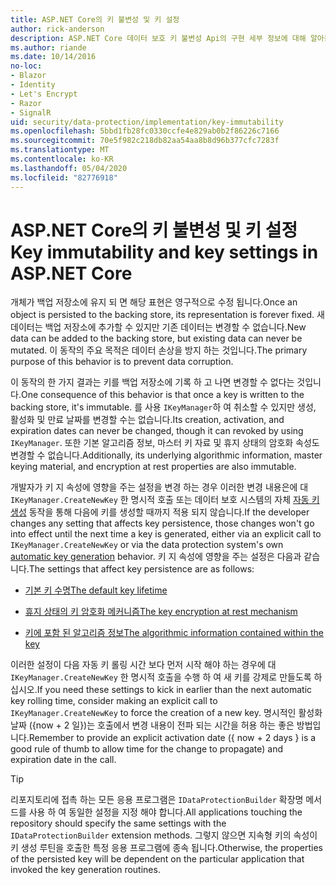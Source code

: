 ```yaml
---
title: ASP.NET Core의 키 불변성 및 키 설정
author: rick-anderson
description: ASP.NET Core 데이터 보호 키 불변성 Api의 구현 세부 정보에 대해 알아봅니다.
ms.author: riande
ms.date: 10/14/2016
no-loc:
- Blazor
- Identity
- Let's Encrypt
- Razor
- SignalR
uid: security/data-protection/implementation/key-immutability
ms.openlocfilehash: 5bbd1fb28fc0330ccfe4e829ab0b2f86226c7166
ms.sourcegitcommit: 70e5f982c218db82aa54aa8b8d96b377cfc7283f
ms.translationtype: MT
ms.contentlocale: ko-KR
ms.lasthandoff: 05/04/2020
ms.locfileid: "82776918"
---
```

# <a name="key-immutability-and-key-settings-in-aspnet-core"></a><span data-ttu-id="b4af2-103">ASP.NET Core의 키 불변성 및 키 설정</span><span class="sxs-lookup"><span data-stu-id="b4af2-103">Key immutability and key settings in ASP.NET Core</span></span>

<span data-ttu-id="b4af2-104">개체가 백업 저장소에 유지 되 면 해당 표현은 영구적으로 수정 됩니다.</span><span class="sxs-lookup"><span data-stu-id="b4af2-104">Once an object is persisted to the backing store, its representation is forever fixed.</span></span> <span data-ttu-id="b4af2-105">새 데이터는 백업 저장소에 추가할 수 있지만 기존 데이터는 변경할 수 없습니다.</span><span class="sxs-lookup"><span data-stu-id="b4af2-105">New data can be added to the backing store, but existing data can never be mutated.</span></span> <span data-ttu-id="b4af2-106">이 동작의 주요 목적은 데이터 손상을 방지 하는 것입니다.</span><span class="sxs-lookup"><span data-stu-id="b4af2-106">The primary purpose of this behavior is to prevent data corruption.</span></span>

<span data-ttu-id="b4af2-107">이 동작의 한 가지 결과는 키를 백업 저장소에 기록 하 고 나면 변경할 수 없다는 것입니다.</span><span class="sxs-lookup"><span data-stu-id="b4af2-107">One consequence of this behavior is that once a key is written to the backing store, it's immutable.</span></span> <span data-ttu-id="b4af2-108">를 사용 `IKeyManager`하 여 취소할 수 있지만 생성, 활성화 및 만료 날짜를 변경할 수는 없습니다.</span><span class="sxs-lookup"><span data-stu-id="b4af2-108">Its creation, activation, and expiration dates can never be changed, though it can revoked by using `IKeyManager`.</span></span> <span data-ttu-id="b4af2-109">또한 기본 알고리즘 정보, 마스터 키 자료 및 휴지 상태의 암호화 속성도 변경할 수 없습니다.</span><span class="sxs-lookup"><span data-stu-id="b4af2-109">Additionally, its underlying algorithmic information, master keying material, and encryption at rest properties are also immutable.</span></span>

<span data-ttu-id="b4af2-110">개발자가 키 지 속성에 영향을 주는 설정을 변경 하는 경우 이러한 변경 내용은에 대 `IKeyManager.CreateNewKey` 한 명시적 호출 또는 데이터 보호 시스템의 자체 [자동 키 생성](xref:security/data-protection/implementation/key-management#data-protection-implementation-key-management) 동작을 통해 다음에 키를 생성할 때까지 적용 되지 않습니다.</span><span class="sxs-lookup"><span data-stu-id="b4af2-110">If the developer changes any setting that affects key persistence, those changes won't go into effect until the next time a key is generated, either via an explicit call to `IKeyManager.CreateNewKey` or via the data protection system's own [automatic key generation](xref:security/data-protection/implementation/key-management#data-protection-implementation-key-management) behavior.</span></span> <span data-ttu-id="b4af2-111">키 지 속성에 영향을 주는 설정은 다음과 같습니다.</span><span class="sxs-lookup"><span data-stu-id="b4af2-111">The settings that affect key persistence are as follows:</span></span>

* [<span data-ttu-id="b4af2-112">기본 키 수명</span><span class="sxs-lookup"><span data-stu-id="b4af2-112">The default key lifetime</span></span>](xref:security/data-protection/implementation/key-management#data-protection-implementation-key-management)

* [<span data-ttu-id="b4af2-113">휴지 상태의 키 암호화 메커니즘</span><span class="sxs-lookup"><span data-stu-id="b4af2-113">The key encryption at rest mechanism</span></span>](xref:security/data-protection/implementation/key-encryption-at-rest)

* [<span data-ttu-id="b4af2-114">키에 포함 된 알고리즘 정보</span><span class="sxs-lookup"><span data-stu-id="b4af2-114">The algorithmic information contained within the key</span></span>](xref:security/data-protection/configuration/overview#changing-algorithms-with-usecryptographicalgorithms)

<span data-ttu-id="b4af2-115">이러한 설정이 다음 자동 키 롤링 시간 보다 먼저 시작 해야 하는 경우에 대 `IKeyManager.CreateNewKey` 한 명시적 호출을 수행 하 여 새 키를 강제로 만들도록 하십시오.</span><span class="sxs-lookup"><span data-stu-id="b4af2-115">If you need these settings to kick in earlier than the next automatic key rolling time, consider making an explicit call to `IKeyManager.CreateNewKey` to force the creation of a new key.</span></span> <span data-ttu-id="b4af2-116">명시적인 활성화 날짜 ({now + 2 일})는 호출에서 변경 내용이 전파 되는 시간을 허용 하는 좋은 방법입니다.</span><span class="sxs-lookup"><span data-stu-id="b4af2-116">Remember to provide an explicit activation date ({ now + 2 days } is a good rule of thumb to allow time for the change to propagate) and expiration date in the call.</span></span>

>[!TIP]
> <span data-ttu-id="b4af2-117">리포지토리에 접촉 하는 모든 응용 프로그램은 `IDataProtectionBuilder` 확장명 메서드를 사용 하 여 동일한 설정을 지정 해야 합니다.</span><span class="sxs-lookup"><span data-stu-id="b4af2-117">All applications touching the repository should specify the same settings with the `IDataProtectionBuilder` extension methods.</span></span> <span data-ttu-id="b4af2-118">그렇지 않으면 지속형 키의 속성이 키 생성 루틴을 호출한 특정 응용 프로그램에 종속 됩니다.</span><span class="sxs-lookup"><span data-stu-id="b4af2-118">Otherwise, the properties of the persisted key will be dependent on the particular application that invoked the key generation routines.</span></span>
